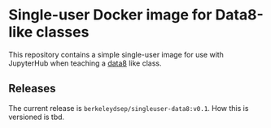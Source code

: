 # Single-user Docker image for Data8-like classes

This repository contains a simple single-user image for use with
JupyterHub when teaching a [data8](https://data8.org) like class.

## Releases

The current release is `berkeleydsep/singleuser-data8:v0.1`. How this
is versioned is tbd.
